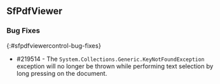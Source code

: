 ## SfPdfViewer

### Bug Fixes
{:#sfpdfviewercontrol-bug-fixes} 

* \#219514 - The `System.Collections.Generic.KeyNotFoundException` exception will no longer be thrown while performing text selection by long pressing on the document.
